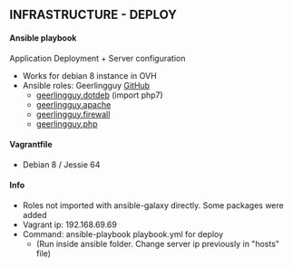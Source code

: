 INFRASTRUCTURE - DEPLOY
-----------------------

#### Ansible playbook
Application Deployment + Server configuration
- Works for debian 8 instance in OVH
- Ansible roles: Geerlingguy [GitHub](https://github.com/geerlingguy)
  - [geerlingguy.dotdeb](https://github.com/geerlingguy/ansible-role-repo-dotdeb) (import php7)
  - [geerlingguy.apache](https://github.com/geerlingguy/ansible-role-apache/)
  - [geerlingguy.firewall](https://github.com/geerlingguy/ansible-role-firewall)
  - [geerlingguy.php](https://github.com/geerlingguy/ansible-role-php)

#### Vagrantfile
- Debian 8 / Jessie 64

#### Info
- Roles not imported with ansible-galaxy directly. Some packages were added
- Vagrant ip: 192.168.69.69
- Command: ansible-playbook playbook.yml for deploy
  - (Run inside ansible folder. Change server ip previously in "hosts" file)